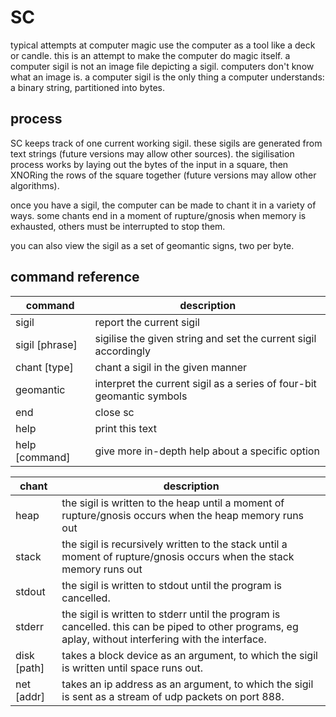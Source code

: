 # SC

typical attempts at computer magic use the computer as a tool like a deck or candle.
this is an attempt to make the computer do magic itself.
a computer sigil is not an image file depicting a sigil. computers don't know what an image is.
a computer sigil is the only thing a computer understands: a binary string, partitioned into bytes.

## process

SC keeps track of one current working sigil. these sigils are generated from text strings (future versions may allow other sources).
the sigilisation process works by laying out the bytes of the input in a square, then XNORing the rows of the square together (future versions may allow other algorithms).

once you have a sigil, the computer can be made to chant it in a variety of ways. some chants end in a moment of rupture/gnosis when
memory is exhausted, others must be interrupted to stop them.

you can also view the sigil as a set of geomantic signs, two per byte.

## command reference

| command | description |
| --- | --- |
| sigil | report the current sigil |
| sigil [phrase] | sigilise the given string and set the current sigil accordingly |
| chant [type] | chant a sigil in the given manner |
| geomantic | interpret the current sigil as a series of four-bit geomantic symbols |
| end | close sc |
| help | print this text |
| help [command] | give more in-depth help about a specific option |

| chant | description |
| --- | --- |
| heap | the sigil is written to the heap until a moment of rupture/gnosis occurs when the heap memory runs out |
| stack | the sigil is recursively written to the stack until a moment of rupture/gnosis occurs when the stack memory runs out |
| stdout | the sigil is written to stdout until the program is cancelled. |
| stderr | the sigil is written to stderr until the program is cancelled. this can be piped to other programs, eg aplay, without interfering with the interface. |
| disk [path] | takes a block device as an argument, to which the sigil is written until space runs out. |
| net [addr] | takes an ip address as an argument, to which the sigil is sent as a stream of udp packets on port 888. |

